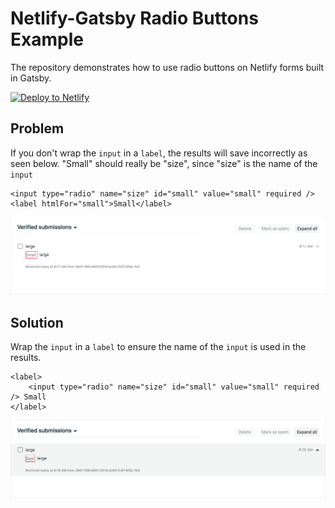 # Netlify-Gatsby Radio Buttons Example

The repository demonstrates how to use radio buttons on Netlify forms built in Gatsby.

[![Deploy to Netlify](https://www.netlify.com/img/deploy/button.svg)](https://app.netlify.com/start/deploy?repository=https://github.com/stevepolitodesign/netlify-gatsby-radio-buttons-example)

## Problem

If you don't wrap the `input` in a `label`, the results will save incorrectly as seen below. "Small" should really be "size", since "size" is the name of the `input`

```
<input type="radio" name="size" id="small" value="small" required />
<label htmlFor="small">Small</label>
```

![Netlfiy form results that are incorrectly saved](./src/images/incorrect.png)

## Solution

Wrap the `input` in a `label` to ensure the name of the `input` is used in the results.

```
<label>
    <input type="radio" name="size" id="small" value="small" required /> Small
</label>
```

![Netlfiy form results that are correctly saved](./src/images/correct.png)
